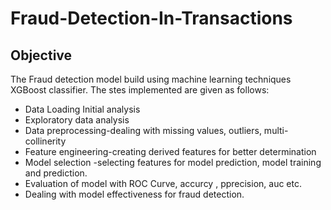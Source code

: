 # Fraud-Detection-In-Transactions

## Objective 
The Fraud detection model build using machine learning techniques XGBoost classifier. 
The stes implemented are given as follows:
- Data Loading Initial analysis
- Exploratory data analysis 
- Data preprocessing-dealing with missing values, outliers, multi-collinerity
- Feature engineering-creating derived features for better determination
- Model selection -selecting features for model prediction, model training and prediction.
- Evaluation of model with ROC Curve, accurcy , pprecision, auc etc.
- Dealing with model effectiveness for fraud detection.
